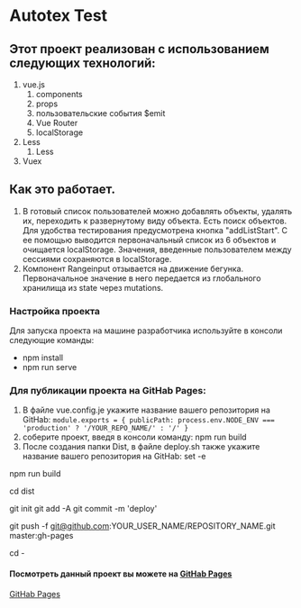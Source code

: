 # Autotex Test

## Этот проект реализован с использованием следующих технологий:

1. vue.js
   1. components
   1. props
   1. пользовательские события $emit
   1. Vue Router
   1. localStorage
1. Less
   1. Less
1. Vuex    
##  Как это работает.
1. В готовый список пользователей можно добавлять объекты, удалять их, переходить к развернутому виду объекта. 
Есть поиск объектов. Для удобства тестирования предусмотрена кнопка "addListStart". С ее помощью выводится 
первоначальный список из 6 объектов и очищается localStorage. Значения, введенные пользователем между сессиями
   сохраняются в localStorage.
1. Компонент Rangeinput отзывается на движение бегунка. Первоначальное значение в него передается из глобального 
   хранилища из state через mutations.
### Настройка проекта
Для запуска проекта на машине разработчика используйте в консоли следующие команды:
* npm install
* npm run serve
### Для публикации проекта на GitHab Pages:
1. В файле vue.config.je укажите название вашего репозитория на GitHab:
`module.exports = {
    publicPath: process.env.NODE_ENV === 'production' ? '/YOUR_REPO_NAME/' : '/'
}`
1. соберите проект, введя в консоли команду:
npm run build
3. После создания папки Dist, в файле deploy.sh также укажите название вашего репозитория на GitHab:
   set -e

npm run build

cd dist

git init
git add -A
git commit -m 'deploy'

git push -f git@github.com:YOUR_USER_NAME/REPOSITORY_NAME.git master:gh-pages

cd -

#### Посмотреть данный проект вы можете на [GitHab Pages](https://irina357.github.io/autotex_test/)
[GitHab Pages](https://github.com/Irina357/autotex_test)

